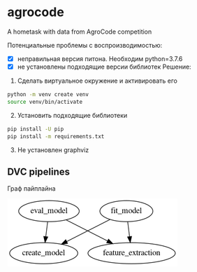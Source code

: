 agrocode
==============================

A hometask with data from AgroCode competition

Потенциальные проблемы с воспроизводимостью:

 - [x] неправильная версия питона. Необходим python=3.7.6
 - [x] не установлены подходящие версии библиотек
Решение:
1. Сделать виртуальное окружение и активировать его
```bash
python -m venv create venv
source venv/bin/activate
```
2. Установить подходящие библиотеки
```bash
pip install -U pip
pip install -m requirements.txt
```
3. Не установлен graphviz

## DVC pipelines
Граф пайплайна 

![DAG](dag.png)
